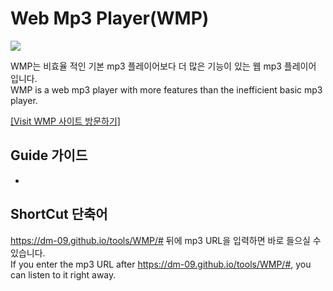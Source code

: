 # Web Mp3 Player(WMP)

<a href="https://dm-09.github.io/tools/WMP/"><img src="https://hits.seeyoufarm.com/api/count/incr/badge.svg?url=https%3A%2F%2Fdm-09.github.io%2Ftools%2FWMP%2F&count_bg=%233DABC8&title_bg=%23555555&icon=&icon_color=%23E7E7E7&title=Visit+WMP&edge_flat=false"/></a><br>

WMP는 비효율 적인 기본 mp3 플레이어보다 더 많은 기능이 있는 웹 mp3 플레이어 입니다. <br>
WMP is a web mp3 player with more features than the inefficient basic mp3 player.

<a href="https://dm-09.github.io/tools/WMP/">[Visit WMP 사이트 방문하기]</a>
## Guide 가이드
-

## ShortCut 단축어
https://dm-09.github.io/tools/WMP/# 뒤에 mp3 URL을 입력하면 바로 들으실 수 있습니다.<br>
If you enter the mp3 URL after https://dm-09.github.io/tools/WMP/#, you can listen to it right away.
